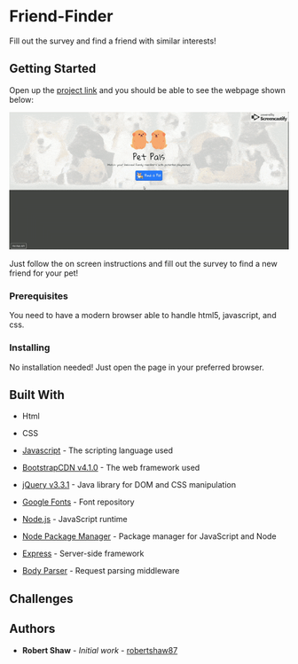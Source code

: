 # Friend-Finder
Fill out the survey and find a friend with similar interests!

## Getting Started

Open up the [project link](https://peaceful-dusk-98568.herokuapp.com/) and you should be able to see the webpage shown below:

![Pet Pals](readme/readme.gif "Pet Pals")

Just follow the on screen instructions and fill out the survey to find a new friend for your pet!

### Prerequisites

You need to have a modern browser able to handle html5, javascript, and css. 

### Installing

No installation needed! Just open the page in your preferred browser.

## Built With

* Html

* CSS

* [Javascript](https://www.javascript.com/) - The scripting language used

* [BootstrapCDN v4.1.0](https://getbootstrap.com/docs/4.1/getting-started/introduction/) - The web framework used

* [jQuery v3.3.1](http://jquery.com/) - Java library for DOM and CSS manipulation

* [Google Fonts](https://fonts.google.com/) - Font repository

* [Node.js](https://nodejs.org/en/) - JavaScript runtime

* [Node Package Manager](https://www.npmjs.com/) - Package manager for JavaScript and Node

* [Express](https://www.npmjs.com/package/express) - Server-side framework

* [Body Parser](https://www.npmjs.com/package/cli-table) - Request parsing middleware

## Challenges


## Authors

* **Robert Shaw** - *Initial work* - [robertshaw87](https://github.com/robertshaw87)
